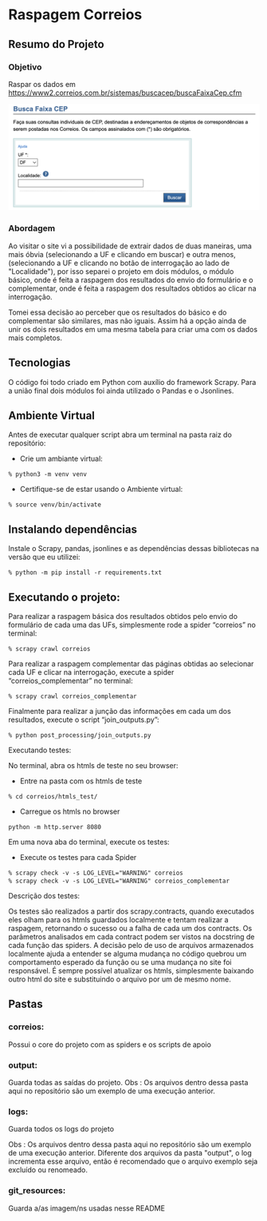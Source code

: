 # Raspagem Correios

## Resumo do Projeto

### Objetivo

Raspar os dados em https://www2.correios.com.br/sistemas/buscacep/buscaFaixaCep.cfm 

![alt text](/git_resources/buscaFaixaCep.png)

### Abordagem

Ao visitar o site vi a possibilidade de extrair dados de duas maneiras, uma mais óbvia (selecionando a UF e clicando em buscar) e outra menos, (selecionando a UF e clicando no botão de interrogação ao lado de "Localidade"), por isso separei o projeto em dois módulos, o módulo básico, onde é feita a raspagem dos resultados do envio do formulário e o complementar, onde é feita a raspagem dos resultados obtidos ao clicar na interrogação.

Tomei essa decisão ao perceber que os resultados do básico e do complementar são similares, mas não iguais. Assim há a opção ainda de unir os dois resultados em uma mesma tabela para criar uma com os dados mais completos.

## Tecnologias

O código foi todo criado em Python com auxílio do framework Scrapy.
Para a união final dois módulos foi ainda utilizado o Pandas e o Jsonlines.

## Ambiente Virtual
Antes de executar qualquer script abra um terminal na pasta raiz do repositório:

- Crie um ambiante virtual:


```
% python3 -m venv venv
```

- Certifique-se de estar usando o Ambiente virtual:
```
% source venv/bin/activate
```
## Instalando dependências

Instale o Scrapy, pandas, jsonlines e as dependências dessas bibliotecas na versão que eu utilizei:
```
% python -m pip install -r requirements.txt
```

## Executando o projeto:

Para realizar a raspagem básica dos resultados obtidos pelo envio do formulário de cada uma das UFs, simplesmente rode a spider “correios” no terminal:

```
% scrapy crawl correios
```

Para realizar a raspagem complementar das páginas obtidas ao selecionar cada UF e clicar na interrogação, execute a spider “correios_complementar” no terminal:
```
% scrapy crawl correios_complementar
```
Finalmente para realizar a junção das informações em cada um dos resultados, execute o script “join_outputs.py”:
```
% python post_processing/join_outputs.py
```

Executando testes:

No terminal, abra os htmls de teste no seu browser:

- Entre na pasta com os htmls de teste
```
% cd correios/htmls_test/
```
- Carregue os htmls no browser 
```
python -m http.server 8080
```
Em uma nova aba do terminal, execute os testes:

- Execute os testes para cada Spider
```
% scrapy check -v -s LOG_LEVEL="WARNING" correios
% scrapy check -v -s LOG_LEVEL="WARNING" correios_complementar
```
Descrição dos testes:

Os testes são realizados a partir dos scrapy.contracts, quando executados eles olham para os htmls guardados localmente e tentam realizar a raspagem, retornando o sucesso ou a falha de cada um dos contracts.
Os parâmetros analisados em cada contract podem ser vistos na docstring de cada função das spiders.
A decisão pelo de uso de arquivos armazenados localmente ajuda a entender se alguma mudança no código quebrou um comportamento esperado da função ou se uma mudança no site foi responsável. É sempre possível atualizar os htmls, simplesmente baixando outro html do site e substituindo o arquivo por um de mesmo nome.

## Pastas

### correios:
Possui o core do projeto com as spiders e os scripts de apoio  

### output:
Guarda todas as saídas do projeto. 
Obs : Os arquivos dentro dessa pasta aqui no repositório são um exemplo de uma execução anterior.

### logs:
Guarda todos os logs do projeto

Obs : Os arquivos dentro dessa pasta aqui no repositório são um exemplo de uma execução anterior. Diferente dos arquivos da pasta "output", o log incrementa esse arquivo, então é recomendado que o arquivo exemplo seja excluído ou renomeado.

### git_resources:
Guarda a/as imagem/ns usadas nesse README